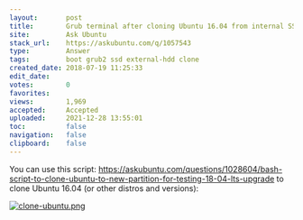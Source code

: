 ```yaml
---
layout:       post
title:        Grub terminal after cloning Ubuntu 16.04 from internal SSD to external HDD
site:         Ask Ubuntu
stack_url:    https://askubuntu.com/q/1057543
type:         Answer
tags:         boot grub2 ssd external-hdd clone
created_date: 2018-07-19 11:25:33
edit_date:    
votes:        0
favorites:    
views:        1,969
accepted:     Accepted
uploaded:     2021-12-28 13:55:01
toc:          false
navigation:   false
clipboard:    false
---
```


You can use this script: https://askubuntu.com/questions/1028604/bash-script-to-clone-ubuntu-to-new-partition-for-testing-18-04-lts-upgrade to clone Ubuntu 16.04 (or other distros and versions):


[![clone-ubuntu.png][1]][1]

  [1]: https://i.stack.imgur.com/MgM3p.png
